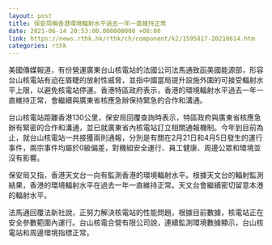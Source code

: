 ```yaml
---
layout: post
title: 保安局稱香港環境輻射水平過去一年一直維持正常
date: 2021-06-14 20:53:00.000000000 +08:00
link: https://news.rthk.hk/rthk/ch/component/k2/1595817-20210614.htm
categories: rthk
---
```


美國傳媒報道，有份營運廣東台山核電站的法國公司法馬通致函美國能源部，形容台山核電站有迫在眉睫的放射性威脅，並指中國當局提升設施外圍的可接受輻射水平上限，以避免核電站停運。香港特區政府表示，香港的環境輻射水平過去一年一直維持正常，會繼續與廣東省核應急辦保持緊急的合作和溝通。

台山核電站距離香港130公里，保安局回覆查詢時表示，特區政府與廣東省核應急辦有緊密的合作和溝通，並已就廣東省內核電站訂立相關通報機制。今年到目前為止，就台山核電站一共接獲兩則通報，分別是有關在2月21日和4月5日發生的運行事件，兩宗事件均屬於0級偏差，對機組安全運行、員工健康、周邊公眾和環境並沒有影響。

保安局又指，香港天文台一向有監測香港的環境輻射水平。根據天文台的輻射監測結果，香港的環境輻射水平在過去一年一直維持正常。天文台會繼續密切留意本港的輻射水平。 

法馬通回覆法新社說，正努力解決核電站的性能問題，根據目前數據，核電站正在安全參數範圍內運行。台山核電合營有限公司說，連續監測環境數據顯示，台山核電站和周邊環境指標正常。
